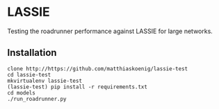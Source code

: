 # LASSIE 
Testing the roadrunner performance against LASSIE for large networks.


## Installation
```
clone http://https://github.com/matthiaskoenig/lassie-test
cd lassie-test
mkvirtualenv lassie-test
(lassie-test) pip install -r requirements.txt
cd models
./run_roadrunner.py
```